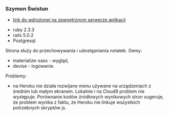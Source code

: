 ### Szymon Świstun

- [link do wdrożonej na zewnętrznym serwerze aplikacji](https://proj1-ror.herokuapp.com/)

* ruby 2.3.3
* rails 5.0.2
* Postgresql

Strona służy do przechowywania i udostępniania notatek.
Gemy:
* materialize-sass - wygląd,
* devise - logowanie.

Problemy:
* na Heroku nie działa rozwijane menu używane na urządzeniach
z średnim lub małym ekranem. Lokalnie i na Cloud9 problem 
nie występuje. Porównanie kodów źródłowych wynikowych stron
sugeruje, że problem wynika z faktu, że Heroku nie linkuje wszystkich
potrzebnych skryptów js.
